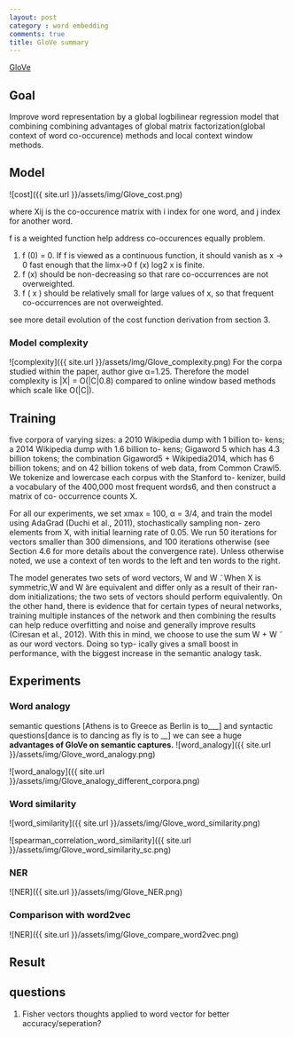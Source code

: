 ```yaml
---
layout: post
category : word embedding
comments: true
title: GloVe summary
---
```



[GloVe](http://www-nlp.stanford.edu/pubs/glove.pdf)

## Goal

Improve word representation  by a global logbilinear regression model that combining combining advantages of global matrix factorization(global context of word co-occurence) methods and local context window methods.

## Model

![cost]({{ site.url }}/assets/img/Glove_cost.png)

where Xij is the co-occurence matrix with i index for one word, and j index for another word.

f is a weighted function help address co-occurences equally problem. 

1. f (0) = 0. If f is viewed as a continuous function, it should vanish as x → 0 fast enough that the limx→0 f (x) log2 x is finite.
2. f (x) should be non-decreasing so that rare co-occurrences are not overweighted.
3. f ( x ) should be relatively small for large values of x, so that frequent co-occurrences are not overweighted.

see more detail evolution of the cost function derivation from section 3.

### Model complexity

![complexity]({{ site.url }}/assets/img/Glove_complexity.png)
For the corpa studied within the paper, author give α=1.25. Therefore the model complexity is |X| = O(|C|0.8) compared to online window based methods which scale like O(|C|).

## Training

five corpora of varying sizes: a 2010 Wikipedia dump with 1 billion to- kens; a 2014 Wikipedia dump with 1.6 billion to- kens; Gigaword 5 which has 4.3 billion tokens; the combination Gigaword5 + Wikipedia2014, which has 6 billion tokens; and on 42 billion tokens of web data, from Common Crawl5. We tokenize and lowercase each corpus with the Stanford to- kenizer, build a vocabulary of the 400,000 most frequent words6, and then construct a matrix of co- occurrence counts X.

For all our experiments, we set xmax = 100, α = 3/4, and train the model using AdaGrad (Duchi et al., 2011), stochastically sampling non- zero elements from X, with initial learning rate of 0.05. We run 50 iterations for vectors smaller than 300 dimensions, and 100 iterations otherwise (see Section 4.6 for more details about the convergence rate). Unless otherwise noted, we use a context of ten words to the left and ten words to the right.

The model generates two sets of word vectors, W and W ̃. When X is symmetric,W and W ̃are equivalent and differ only as a result of their ran- dom initializations; the two sets of vectors should perform equivalently. On the other hand, there is evidence that for certain types of neural networks, training multiple instances of the network and then combining the results can help reduce overfitting and noise and generally improve results (Ciresan et al., 2012). With this in mind, we choose to use the sum W + W ̃ as our word vectors. Doing so typ- ically gives a small boost in performance, with the biggest increase in the semantic analogy task.

## Experiments

### Word analogy

semantic questions [Athens is to Greece as Berlin is to___]
and syntactic questions[dance is to dancing as fly is to __]
we can see a huge **advantages of GloVe on semantic captures.**
![word_analogy]({{ site.url }}/assets/img/Glove_word_analogy.png)

![word_analogy]({{ site.url }}/assets/img/Glove_analogy_different_corpora.png)


### Word similarity

![word_similarity]({{ site.url }}/assets/img/Glove_word_similarity.png)

![spearman_correlation_word_similarity]({{ site.url }}/assets/img/Glove_word_similarity_sc.png)

### NER

![NER]({{ site.url }}/assets/img/Glove_NER.png)


### Comparison with word2vec

![NER]({{ site.url }}/assets/img/Glove_compare_word2vec.png)


## Result

## questions

1. Fisher vectors thoughts applied to word vector for better accuracy/seperation?

